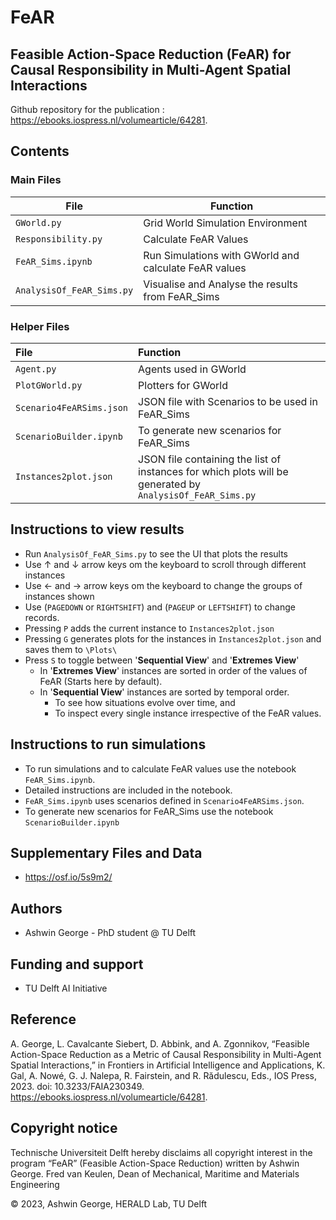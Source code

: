 # FeAR

## Feasible Action-Space Reduction (FeAR) for Causal Responsibility in Multi-Agent Spatial Interactions

Github repository for the publication : https://ebooks.iospress.nl/volumearticle/64281.

## Contents

### Main Files

| File                      | Function                                              |
|---------------------------|-------------------------------------------------------|
| `GWorld.py`               | Grid World Simulation Environment                     |
| `Responsibility.py`       | Calculate FeAR Values                                 |
| `FeAR_Sims.ipynb`         | Run Simulations with GWorld and calculate FeAR values |
| `AnalysisOf_FeAR_Sims.py` | Visualise and Analyse the results from FeAR_Sims      |

### Helper Files

| File                     | Function                                                                                                  |
|:-------------------------|:----------------------------------------------------------------------------------------------------------|
| `Agent.py`               | Agents used in GWorld                                                                                     |
| `PlotGWorld.py`          | Plotters for GWorld                                                                                       |
| `Scenario4FeARSims.json` | JSON file with Scenarios to be used in FeAR_Sims                                                          |
| `ScenarioBuilder.ipynb`  | To generate new scenarios for FeAR_Sims                                                                   |
| `Instances2plot.json`    | JSON file containing the list of instances for which plots will be generated by `AnalysisOf_FeAR_Sims.py` |

## Instructions to view results

- Run `AnalysisOf_FeAR_Sims.py` to see the UI that plots the results
- Use &uarr; and &darr; arrow keys om the keyboard to scroll through different instances
- Use &larr; and &rarr; arrow keys om the keyboard to change the groups of instances shown
- Use (`PAGEDOWN` or `RIGHTSHIFT`) and (`PAGEUP` or `LEFTSHIFT`) to change records.
- Pressing `P` adds the current instance to `Instances2plot.json`
- Pressing `G` generates plots for the instances in `Instances2plot.json` and saves them to `\Plots\ `
- Press `S` to toggle between '**Sequential View**' and '**Extremes View**'
  - In '**Extremes View**' instances are sorted in order of the values of FeAR (Starts here by default).
  - In '**Sequential View**' instances are sorted by temporal order. 
    - To see how situations evolve over time, and
    - To inspect every single instance irrespective of the FeAR values.

## Instructions to run simulations
- To run simulations and to calculate FeAR values use the notebook `FeAR_Sims.ipynb`.
- Detailed instructions are included in the notebook.
- `FeAR_Sims.ipynb` uses scenarios defined in `Scenario4FeARSims.json`.
- To generate new scenarios for FeAR_Sims use the notebook `ScenarioBuilder.ipynb`


## Supplementary Files and Data
 
- https://osf.io/5s9m2/

## Authors

- Ashwin George - PhD student @ TU Delft

## Funding and support

- TU Delft AI Initiative

## Reference
 A. George, L. Cavalcante Siebert, D. Abbink, and A. Zgonnikov, “Feasible Action-Space Reduction as a Metric of Causal Responsibility in Multi-Agent Spatial Interactions,” in Frontiers in Artificial Intelligence and Applications, K. Gal, A. Nowé, G. J. Nalepa, R. Fairstein, and R. Rădulescu, Eds., IOS Press, 2023. doi: 10.3233/FAIA230349. https://ebooks.iospress.nl/volumearticle/64281.

## Copyright notice

Technische Universiteit Delft hereby disclaims all copyright interest in the program “FeAR” (Feasible Action-Space Reduction) written by Ashwin George. Fred van Keulen, Dean of Mechanical, Maritime and Materials Engineering

© 2023, Ashwin George, HERALD Lab, TU Delft